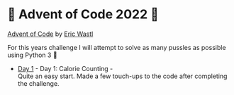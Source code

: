 # :christmas_tree: Advent of Code 2022 :christmas_tree:
[Advent of Code](https://adventofcode.com/2022) by [Eric Wastl](http://was.tl)

For this years challenge I will attempt to solve as many pussles as possible using Python 3 :snake:

- [Day 1](./day01) - Day 1: Calorie Counting -  
Quite an easy start. Made a few touch-ups to the code after completing the challenge.